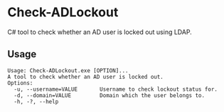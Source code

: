 # Check-ADLockout
C# tool to check whether an AD user is locked out using LDAP.

## Usage
```
Usage: Check-ADLockout.exe [OPTION]...
A tool to check whether an AD user is locked out.
Options:
  -u, --username=VALUE       Username to check lockout status for.
  -d, --domain=VALUE         Domain which the user belongs to.
  -h, -?, --help
```
